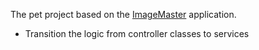The pet project based on the [ImageMaster](https://github.com/Rhoxolan/ImageMaster) application.
* Transition the logic from controller classes to services
